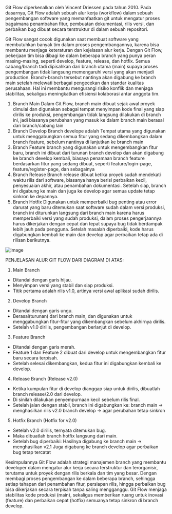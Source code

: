 Git Flow diperkenalkan oleh Vincent Driessen pada tahun 2010.
Pada dasarnya, Git Flow adalah sebuah alur kerja (workflow) dalam sebuah pengembangan software yang memanfaatkan git untuk mengatur proses bagaimana penambahan fitur, pembuatan dokumentasi, rilis versi, dan perbaikan bug dibuat secara terstruktur di dalam sebuah repositori.


Git Flow sangat cocok digunakan saat membuat software yang membutuhkan banyak tim dalam proses pengembangannya, karena bisa membantu menjaga keteraturan dan kejelasan alur kerja. Dengan Git Flow, pekerjaan tim bisa dibagi ke dalam beberapa branch yang punya peran masing-masing, seperti develop, feature, release, dan hotfix. Semua cabang/branch tadi dipisahkan dari branch utama (main) supaya proses pengembangan tidak langsung memengaruhi versi yang akan menjadi production.
Branch-branch tersebut nantinya akan digabung ke branch main setelah melewati berbagai pengecekan dan standar kualitas perusahaan. Hal ini membantu mengurangi risiko konflik dan menjaga stabilitas, sekaligus meningkatkan efisiensi kolaborasi antar anggota tim.


1. Branch Main
   Dalam Git Flow, branch main dibuat sejak awal proyek dimulai dan digunakan sebagai tempat menyimpan kode final yang siap dirilis ke produksi, pengembangan tidak langsung dilakukan di     branch ini, jadi biasanya perubahan yang masuk ke dalam branch main berasal dari branch/cabang lain
2. Branch Develop
   Branch develope adalah Tempat utama yang digunakan untuk menggabungkan semua fitur yang sedang dikembangkan dalam branch feature, sebelum nantinya di lanjutkan ke branch main
3. Branch Feature
   branch yang digunakan untuk mengembangkan fitur baru, branch ini dibuat dari turunan branch develop dan akan digabung ke branch develop kembali, biasaya penamaan branch feature           berdasarkan fitur yang sedang dibuat, seperti feature/login-page, feature/register-page, dan sebagainya
4. Branch Release
   Branch release dibuat ketika proyek sudah mendekati waktu rilis dari software, biasanya hanya berisi perbaikan kecil, penyesuaian akhir, atau penambahan dokumentasi. Setelah siap,        branch ini digabung    ke main dan juga ke develop agar semua update tetap sinkron ke depannya.
5. Branch Hotfix
   Digunakan untuk memperbaiki bug penting atau error darurat yang baru ditemukan saat software sudah dalam versi produksi, branch ini diturunkan langsung dari branch main karena harus      memperbaiki versi yang sudah produksi, dalam proses pengerjaannya harus dikerjakan dengan cepat dan tepat supaya bug tidak berdampak lebih jauh pada pengguna. Setelah masalah             diperbaiki, kode harus digabungkan kembali ke main dan develop agar perbaikan tetap ada di rilisan berikutnya.




![image](https://github.com/user-attachments/assets/014bd6f7-ccd8-4bcb-a19b-ad5c3c988d9c)

PENJELASAN ALUR GIT FLOW DARI DIAGRAM DI ATAS:
1. Main Branch
- Ditandai dengan garis hijau.
- Menyimpan versi yang stabil dan siap produksi.
- Titik pertama adalah rilis v1.0, artinya versi awal aplikasi sudah dirilis.

2. Develop Branch
- Ditandai dengan garis ungu.
- Berasal(turunan) dari branch main, dan digunakan untuk menggabungkan fitur-fitur yang dikembangkan sebelum akhirnya dirilis.
- Setelah v1.0 dirilis, pengembangan berlanjut di develop.

3. Feature Branch
- Ditandai dengan garis merah.
- Feature 1 dan Feature 2 dibuat dari develop untuk mengembangkan fitur baru secara terpisah.
- Setelah selesai dikembangkan, kedua fitur ini digabungkan kembali ke develop.

4. Release Branch (Release v2.0)
- Ketika kumpulan fitur di develop dianggap siap untuk dirilis, dibuatlah branch release/2.0 dari develop.
- Di sinilah dilakukan penyempurnaan kecil sebelum rilis final.
- Setelah jalan dengan stabil, branch ini digabungkan ke:
  branch main → menghasilkan rilis v2.0
  branch develop → agar perubahan tetap sinkron

5. Hotfix Branch (Hotfix for v2.0)
- Setelah v2.0 dirilis, ternyata ditemukan bug.
- Maka dibuatlah branch hotfix langsung dari main.
- Setelah bug diperbaiki:
  Hasilnya digabung ke branch main → menghasilkan v2.1
  Juga digabung ke branch develop agar perbaikan bug tetap tercatat


Kesimpulannya Git Flow adalah strategi manajemen branch yang membantu developer dalam mengatur alur kerja secara terstruktur dan terorganisir, terutama untuk proyek dengan rilis berkala dan tim yang besar. Dengan membagi proses pengembangan ke dalam beberapa branch, sehingga setiap tahapan dari penambahan fitur, persiapan rilis, hingga perbaikan bug bisa dikerjakan secara terpisah tanpa saling mengganggu.
Git Flow menjaga stabilitas kode produksi (main), sekaligus memberikan ruang untuk inovasi (feature) dan perbaikan cepat (hotfix) semuanya tetap sinkron di branch develop.
